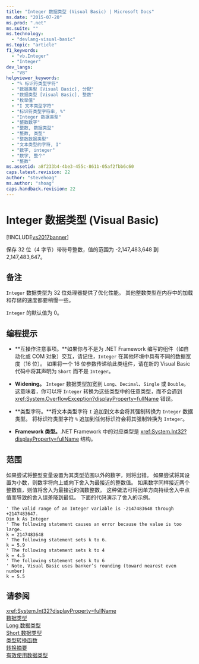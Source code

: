 ```yaml
---
title: "Integer 数据类型 (Visual Basic) | Microsoft Docs"
ms.date: "2015-07-20"
ms.prod: ".net"
ms.suite: ""
ms.technology: 
  - "devlang-visual-basic"
ms.topic: "article"
f1_keywords: 
  - "vb.Integer"
  - "Integer"
dev_langs: 
  - "VB"
helpviewer_keywords: 
  - "% 标识符类型字符"
  - "数据类型 [Visual Basic], 分配"
  - "数据类型 [Visual Basic], 整数"
  - "枚举值"
  - "I 文本类型字符"
  - "标识符类型字符串, %"
  - "Integer 数据类型"
  - "整数数字"
  - "整数, 数据类型"
  - "整数, 类型"
  - "整数数据类型"
  - "文本类型的字符, I"
  - "数字, integer"
  - "数字, 整个"
  - "整数"
ms.assetid: a8f233b4-4be3-455c-861b-05af2fbb6c60
caps.latest.revision: 22
author: "stevehoag"
ms.author: "shoag"
caps.handback.revision: 22
---
```

# Integer 数据类型 (Visual Basic)
[!INCLUDE[vs2017banner](../../../visual-basic/includes/vs2017banner.md)]

保存 32 位（4 字节）带符号整数，值的范围为 \-2,147,483,648 到 2,147,483,647。  
  
## 备注  
 `Integer` 数据类型为 32 位处理器提供了优化性能。  其他整数类型在内存中的加载和存储的速度都要稍慢一些。  
  
 `Integer` 的默认值为 0。  
  
## 编程提示  
  
-   **互操作注意事项。**如果你与不是为 .NET Framework 编写的组件（如自动化或 COM 对象）交互，请记住，`Integer` 在其他环境中具有不同的数据宽度（16 位）。  如果将一个 16 位参数传递给此类组件，请在新的 Visual Basic 代码中将其声明为 `Short` 而不是 `Integer`。  
  
-   **Widening。** `Integer` 数据类型加宽到 `Long`、`Decimal`、`Single` 或 `Double`。  这意味着，你可以将 `Integer` 转换为这些类型中的任意类型，而不会遇到 <xref:System.OverflowException?displayProperty=fullName> 错误。  
  
-   **类型字符。**将文本类型字符 `I` 追加到文本会将其强制转换为 `Integer` 数据类型。  将标识符类型字符 `%` 追加到任何标识符会将其强制转换为 `Integer`。  
  
-   **Framework 类型。**.NET Framework 中的对应类型是 <xref:System.Int32?displayProperty=fullName> 结构。  
  
## 范围  
 如果尝试将整型变量设置为其类型范围以外的数字，则将出错。  如果尝试将其设置为小数，则数字将向上或向下舍入为最接近的整数值。  如果数字同样接近两个整数值，则值将舍入为最接近的偶数整数。  这种做法可将因单方向持续舍入中点值而导致的舍入误差降到最低。  下面的代码演示了舍入的示例。  
  
```  
' The valid range of an Integer variable is -2147483648 through +2147483647.  
Dim k As Integer  
' The following statement causes an error because the value is too large.  
k = 2147483648  
' The following statement sets k to 6.  
k = 5.9  
' The following statement sets k to 4  
k = 4.5  
' The following statement sets k to 6  
' Note, Visual Basic uses banker’s rounding (toward nearest even number)  
k = 5.5  
```  
  
## 请参阅  
 <xref:System.Int32?displayProperty=fullName>   
 [数据类型](../../../visual-basic/language-reference/data-types/data-type-summary.md)   
 [Long 数据类型](../../../visual-basic/language-reference/data-types/long-data-type.md)   
 [Short 数据类型](../../../visual-basic/language-reference/data-types/short-data-type.md)   
 [类型转换函数](../../../visual-basic/language-reference/functions/type-conversion-functions.md)   
 [转换摘要](../../../visual-basic/language-reference/keywords/conversion-summary.md)   
 [有效使用数据类型](../../../visual-basic/programming-guide/language-features/data-types/efficient-use-of-data-types.md)